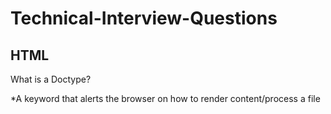# Technical-Interview-Questions

## HTML

What is a Doctype? 

*A keyword that alerts the browser on how to render content/process a file
